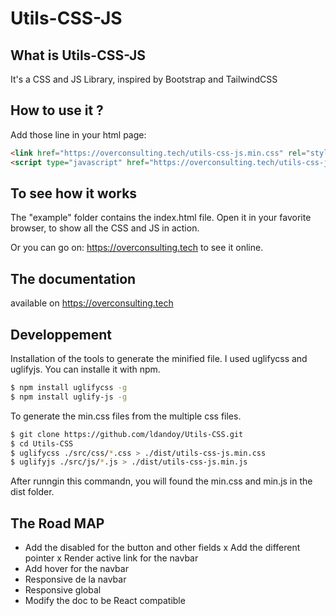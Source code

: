 # Utils-CSS-JS

## What is Utils-CSS-JS

It's a CSS and JS Library, inspired by Bootstrap and TailwindCSS


## How to use it ?

Add those line in your html page:

```html
<link href="https://overconsulting.tech/utils-css-js.min.css" rel="stylesheet" />
<script type="javascript" href="https://overconsulting.tech/utils-css-js.min.js"></script>
```

## To see how it works

The "example" folder contains the index.html file. Open it in your favorite browser, to show all the CSS and JS in action.

Or you can go on: https://overconsulting.tech to see it online.


## The documentation

available on https://overconsulting.tech


## Developpement

Installation of the tools to generate the minified file. I used uglifycss and uglifyjs. You can installe it with npm.

```bash
$ npm install uglifycss -g
$ npm install uglify-js -g
```
To generate the min.css files from the multiple css files.

```bash
$ git clone https://github.com/ldandoy/Utils-CSS.git
$ cd Utils-CSS
$ uglifycss ./src/css/*.css > ./dist/utils-css-js.min.css
$ uglifyjs ./src/js/*.js > ./dist/utils-css-js.min.js
```
After runngin this commandn, you will found the min.css and min.js in the dist folder.

## The Road MAP

- Add the disabled for the button and other fields
x Add the different pointer
x Render active link for the navbar
- Add hover for the navbar
- Responsive de la navbar
- Responsive global
- Modify the doc to be React compatible